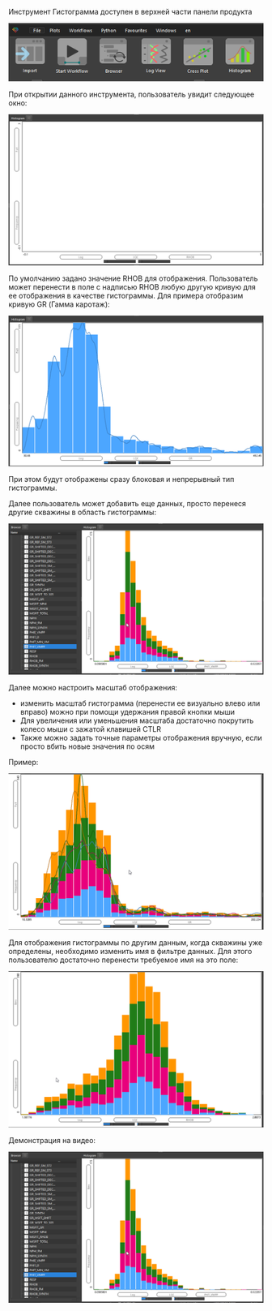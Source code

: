 Инструмент Гистограмма доступен в верхней части панели продукта

![600](Гистограмма_imgs/HistogramOnRibbon.png)

При открытии данного инструмента, пользователь увидит следующее окно:

![600](Гистограмма_imgs/Histogram_empty1.png)

По умолчанию задано значение RHOB для отображения. Пользователь может перенести в поле с надписью RHOB любую другую кривую для ее отображения в качестве гистограммы. Для примера отобразим кривую GR (Гамма каротаж):

![600](Гистограмма_imgs/GammaRaySingleWell.png)

При этом будут отображены сразу блоковая и непрерывный тип гистограммы.

Далее пользователь может добавить еще данных, просто перенеся другие скважины в область гистограммы:

![600](Гистограмма_imgs/AddDataToHistogram.gif)

Далее можно настроить масштаб отображения:
+ изменить масштаб гистограмма (перенести ее визуально влево или вправо) можно при помощи удержания правой кнопки мыши
+ Для увеличения или уменьшения масштаба достаточно покрутить колесо мыши с зажатой клавишей CTLR
+ Также можно задать точные параметры отображения вручную, если просто вбить новые значения по осям

Пример:

![600](Гистограмма_imgs/ChangeView.gif)


Для отображения гистограммы по другим данным, когда скважины уже определены, необходимо изменить имя в фильтре данных. Для этого пользователю достаточно перенести требуемое имя на это поле:

![](Гистограмма_imgs/ChangeLogs.gif)

Демонстрация на видео:

![600](Гистограмма_imgs/AddDataToHistogram.gif)